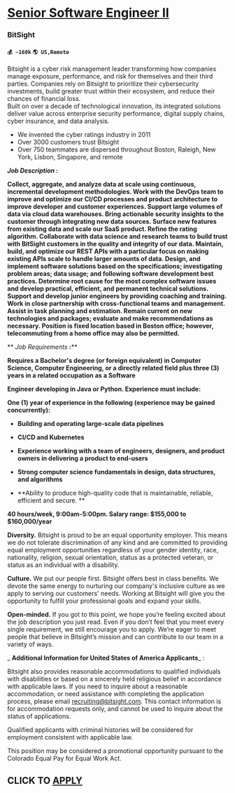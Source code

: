 # [Senior Software Engineer II](https://www.remotewlb.com/apply/senior-software-engineer-ii-58354)  
### BitSight  
#### `💰 ~160k` `🌎 US,Remote`  

Bitsight is a cyber risk management leader transforming how companies manage exposure, performance, and risk for themselves and their third parties. Companies rely on Bitsight to prioritize their cybersecurity investments, build greater trust within their ecosystem, and reduce their chances of financial loss.  
Built on over a decade of technological innovation, its integrated solutions deliver value across enterprise security performance, digital supply chains, cyber insurance, and data analysis.

  * We invented the cyber ratings industry in 2011
  * Over 3000 customers trust Bitsight
  * Over 750 teammates are dispersed throughout Boston, Raleigh, New York, Lisbon, Singapore, and remote

**_Job Description_ **:****

 **Collect, aggregate, and analyze data at scale using continuous, incremental development methodologies. Work with the DevOps team to improve and optimize our CI/CD processes and product architecture to improve developer and customer experiences. Support large volumes of data via cloud data warehouses. Bring actionable security insights to the customer through integrating new data sources. Surface new features from existing data and scale our SaaS product. Refine the rating algorithm. Collaborate with data science and research teams to build trust with BitSight customers in the quality and integrity of our data. Maintain, build, and optimize our REST APIs with a particular focus on making existing APIs scale to handle larger amounts of data. Design, and implement software solutions based on the specifications; investigating problem areas; data usage; and following software development best practices. Determine root cause for the most complex software issues and develop practical,
efficient, and permanent technical solutions. Support and develop junior engineers by providing coaching and training. Work in close partnership with cross-functional teams and management. Assist in task planning and estimation. Remain current on new technologies and packages; evaluate and make recommendations as necessary. Position is fixed location based in Boston office; however, telecommuting from a home office may also be permitted.**

 ** _Job Requirements_ **:****

 **Requires a Bachelor's degree (or foreign equivalent) in Computer Science, Computer Engineering, or a directly related field plus three (3) years in a related occupation as a Software**

 **Engineer developing in Java or Python. Experience must include:**

 **One (1) year of experience in the following (experience may be gained concurrently):**

  *  **Building and operating large-scale data pipelines**

  *  **CI/CD and Kubernetes**

  *  **Experience working with a team of engineers, designers, and product owners in delivering a product to end-users**

  *  **Strong computer science fundamentals in design, data structures, and algorithms**

  *  **Ability to produce high-quality code that is maintainable, reliable, efficient and secure. **

**40 hours/week, 9:00am-5:00pm. Salary range: $155,000 to $160,000/year**

 **Diversity.** Bitsight is proud to be an equal opportunity employer. This means we do not tolerate discrimination of any kind and are committed to providing equal employment opportunities regardless of your gender identity, race, nationality, religion, sexual orientation, status as a protected veteran, or status as an individual with a disability.

 **Culture.** We put our people first. Bitsight offers best in class benefits. We devote the same energy to nurturing our company's inclusive culture as we apply to serving our customers' needs. Working at Bitsight will give you the opportunity to fulfill your professional goals and expand your skills.

 **Open-minded.** If you got to this point, we hope you’re feeling excited about the job description you just read. Even if you don’t feel that you meet every single requirement, we still encourage you to apply. We’re eager to meet people that believe in Bitsight’s mission and can contribute to our team in a variety of ways.

 _ **Additional Information for United States of America Applicants**_ :

Bitsight also provides reasonable accommodations to qualified individuals with disabilities or based on a sincerely held religious belief in accordance with applicable laws. If you need to inquire about a reasonable accommodation, or need assistance with completing the application process, please email recruiting@bitsight.com. This contact information is for accommodation requests only, and cannot be used to inquire about the status of applications.

Qualified applicants with criminal histories will be considered for employment consistent with applicable law.

This position may be considered a promotional opportunity pursuant to the Colorado Equal Pay for Equal Work Act.

  
## CLICK TO [APPLY](https://www.remotewlb.com/apply/senior-software-engineer-ii-58354)


